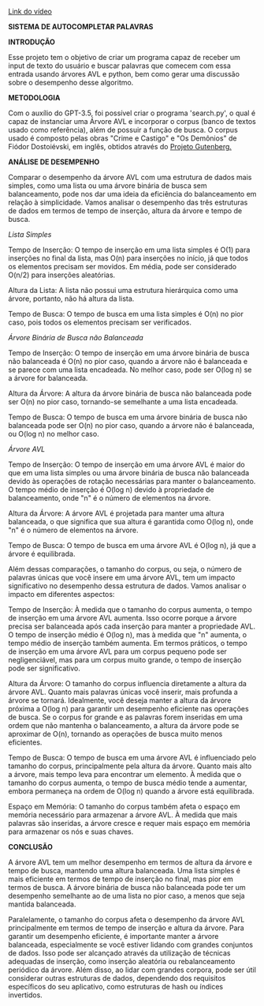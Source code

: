 [Link do vídeo](https://www.loom.com/share/89f11c49cf3645e899c1cbf113dfbfab?sid=12ad7285-9085-4d47-8894-d1f6ff76f914)

**SISTEMA DE AUTOCOMPLETAR PALAVRAS**

**INTRODUÇÃO**

Esse projeto tem o objetivo de criar um programa capaz de receber um input de texto do usuário e buscar palavras que comecem com essa entrada usando árvores AVL e python, bem como gerar uma discussão sobre o desempenho desse algoritmo.

**METODOLOGIA**

Com o auxílio do GPT-3.5, foi possível criar o programa 'search.py', o qual é capaz de instanciar uma Árvore AVL e incorporar o corpus (banco de textos usado como referência), além de possuir a função de busca. O corpus usado é composto pelas obras "Crime e Castigo" e "Os Demônios" de Fiódor Dostoiévski, em inglês, obtidos através do <a href="https://www.gutenberg.org/">Projeto Gutenberg.</a>

**ANÁLISE DE DESEMPENHO**

Comparar o desempenho da árvore AVL com uma estrutura de dados mais simples, como uma lista ou uma árvore binária de busca sem balanceamento, pode nos dar uma ideia da eficiência do balanceamento em relação à simplicidade. Vamos analisar o desempenho das três estruturas de dados em termos de tempo de inserção, altura da árvore e tempo de busca.

*Lista Simples*

Tempo de Inserção: O tempo de inserção em uma lista simples é O(1) para inserções no final da lista, mas O(n) para inserções no início, já que todos os elementos precisam ser movidos. Em média, pode ser considerado O(n/2) para inserções aleatórias.

Altura da Lista: A lista não possui uma estrutura hierárquica como uma árvore, portanto, não há altura da lista.

Tempo de Busca: O tempo de busca em uma lista simples é O(n) no pior caso, pois todos os elementos precisam ser verificados.

*Árvore Binária de Busca não Balanceada*

Tempo de Inserção: O tempo de inserção em uma árvore binária de busca não balanceada é O(n) no pior caso, quando a árvore não é balanceada e se parece com uma lista encadeada. No melhor caso, pode ser O(log n) se a árvore for balanceada.

Altura da Árvore: A altura da árvore binária de busca não balanceada pode ser O(n) no pior caso, tornando-se semelhante a uma lista encadeada.

Tempo de Busca: O tempo de busca em uma árvore binária de busca não balanceada pode ser O(n) no pior caso, quando a árvore não é balanceada, ou O(log n) no melhor caso.

*Árvore AVL*

Tempo de Inserção: O tempo de inserção em uma árvore AVL é maior do que em uma lista simples ou uma árvore binária de busca não balanceada devido às operações de rotação necessárias para manter o balanceamento. O tempo médio de inserção é O(log n) devido à propriedade de balanceamento, onde "n" é o número de elementos na árvore.

Altura da Árvore: A árvore AVL é projetada para manter uma altura balanceada, o que significa que sua altura é garantida como O(log n), onde "n" é o número de elementos na árvore.

Tempo de Busca: O tempo de busca em uma árvore AVL é O(log n), já que a árvore é equilibrada.

Além dessas comparações, o tamanho do corpus, ou seja, o número de palavras únicas que você insere em uma árvore AVL, tem um impacto significativo no desempenho dessa estrutura de dados. Vamos analisar o impacto em diferentes aspectos:

Tempo de Inserção: À medida que o tamanho do corpus aumenta, o tempo de inserção em uma árvore AVL aumenta. Isso ocorre porque a árvore precisa ser balanceada após cada inserção para manter a propriedade AVL. O tempo de inserção médio é O(log n), mas à medida que "n" aumenta, o tempo médio de inserção também aumenta. Em termos práticos, o tempo de inserção em uma árvore AVL para um corpus pequeno pode ser negligenciável, mas para um corpus muito grande, o tempo de inserção pode ser significativo.

Altura da Árvore: O tamanho do corpus influencia diretamente a altura da árvore AVL. Quanto mais palavras únicas você inserir, mais profunda a árvore se tornará. Idealmente, você deseja manter a altura da árvore próxima a O(log n) para garantir um desempenho eficiente nas operações de busca.
Se o corpus for grande e as palavras forem inseridas em uma ordem que não mantenha o balanceamento, a altura da árvore pode se aproximar de O(n), tornando as operações de busca muito menos eficientes.

Tempo de Busca: O tempo de busca em uma árvore AVL é influenciado pelo tamanho do corpus, principalmente pela altura da árvore. Quanto mais alto a árvore, mais tempo leva para encontrar um elemento.
À medida que o tamanho do corpus aumenta, o tempo de busca médio tende a aumentar, embora permaneça na ordem de O(log n) quando a árvore está equilibrada.

Espaço em Memória: O tamanho do corpus também afeta o espaço em memória necessário para armazenar a árvore AVL. À medida que mais palavras são inseridas, a árvore cresce e requer mais espaço em memória para armazenar os nós e suas chaves.

**CONCLUSÃO**

A árvore AVL tem um melhor desempenho em termos de altura da árvore e tempo de busca, mantendo uma altura balanceada.
Uma lista simples é mais eficiente em termos de tempo de inserção no final, mas pior em termos de busca.
A árvore binária de busca não balanceada pode ter um desempenho semelhante ao de uma lista no pior caso, a menos que seja mantida balanceada.

Paralelamente, o tamanho do corpus afeta o desempenho da árvore AVL principalmente em termos de tempo de inserção e altura da árvore. Para garantir um desempenho eficiente, é importante manter a árvore balanceada, especialmente se você estiver lidando com grandes conjuntos de dados. Isso pode ser alcançado através da utilização de técnicas adequadas de inserção, como inserção aleatória ou rebalanceamento periódico da árvore. Além disso, ao lidar com grandes corpora, pode ser útil considerar outras estruturas de dados, dependendo dos requisitos específicos do seu aplicativo, como estruturas de hash ou índices invertidos.
